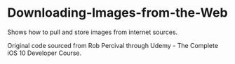 # Downloading-Images-from-the-Web
Shows how to pull and store images from internet sources.

Original code sourced from Rob Percival through Udemy - The Complete iOS 10 Developer Course.
